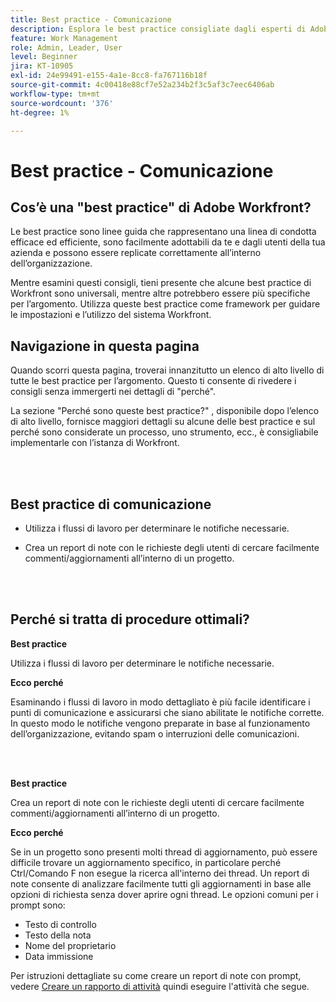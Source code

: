 ```yaml
---
title: Best practice - Comunicazione
description: Esplora le best practice consigliate dagli esperti di Adobe Workfront in merito alla configurazione e alla gestione delle notifiche di comunicazione in Workfront.
feature: Work Management
role: Admin, Leader, User
level: Beginner
jira: KT-10905
exl-id: 24e99491-e155-4a1e-8cc8-fa767116b18f
source-git-commit: 4c00418e88cf7e52a234b2f3c5af3c7eec6406ab
workflow-type: tm+mt
source-wordcount: '376'
ht-degree: 1%

---
```


# Best practice - Comunicazione

## Cos’è una &quot;best practice&quot; di Adobe Workfront?

Le best practice sono linee guida che rappresentano una linea di condotta efficace ed efficiente, sono facilmente adottabili da te e dagli utenti della tua azienda e possono essere replicate correttamente all’interno dell’organizzazione.

Mentre esamini questi consigli, tieni presente che alcune best practice di Workfront sono universali, mentre altre potrebbero essere più specifiche per l’argomento. Utilizza queste best practice come framework per guidare le impostazioni e l’utilizzo del sistema Workfront.

## Navigazione in questa pagina

Quando scorri questa pagina, troverai innanzitutto un elenco di alto livello di tutte le best practice per l’argomento. Questo ti consente di rivedere i consigli senza immergerti nei dettagli di &quot;perché&quot;.

La sezione &quot;Perché sono queste best practice?&quot; , disponibile dopo l’elenco di alto livello, fornisce maggiori dettagli su alcune delle best practice e sul perché sono considerate un processo, uno strumento, ecc., è consigliabile implementarle con l’istanza di Workfront.

</br>
</br>

## Best practice di comunicazione

* Utilizza i flussi di lavoro per determinare le notifiche necessarie.

* Crea un report di note con le richieste degli utenti di cercare facilmente commenti/aggiornamenti all’interno di un progetto.

</br>
</br>

## Perché si tratta di procedure ottimali?

**Best practice**

Utilizza i flussi di lavoro per determinare le notifiche necessarie.

**Ecco perché**

Esaminando i flussi di lavoro in modo dettagliato è più facile identificare i punti di comunicazione e assicurarsi che siano abilitate le notifiche corrette. In questo modo le notifiche vengono preparate in base al funzionamento dell’organizzazione, evitando spam o interruzioni delle comunicazioni.

</br>
</br>


**Best practice**

Crea un report di note con le richieste degli utenti di cercare facilmente commenti/aggiornamenti all’interno di un progetto.



**Ecco perché**

Se in un progetto sono presenti molti thread di aggiornamento, può essere difficile trovare un aggiornamento specifico, in particolare perché Ctrl/Comando F non esegue la ricerca all&#39;interno dei thread. Un report di note consente di analizzare facilmente tutti gli aggiornamenti in base alle opzioni di richiesta senza dover aprire ogni thread. Le opzioni comuni per i prompt sono:

* Testo di controllo
* Testo della nota
* Nome del proprietario
* Data immissione

Per istruzioni dettagliate su come creare un report di note con prompt, vedere [Creare un rapporto di attività](https://experienceleague.adobe.com/docs/workfront-learn/tutorials-workfront/reporting/basic-reporting/create-a-task-report.html) quindi eseguire l&#39;attività che segue.

